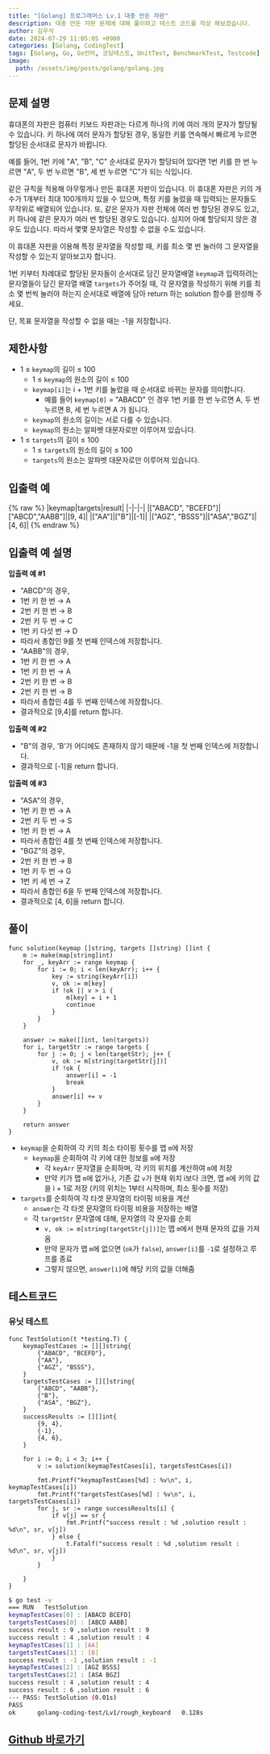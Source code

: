 ```yaml
---
title: "[Golang] 프로그래머스 Lv.1 대충 만든 자판"
description: 대충 만든 자판 문제에 대해 풀이하고 테스트 코드를 작성 해보겠습니다.
author: 김우석
date: 2024-07-29 11:05:05 +0900
categories: [Golang, CodingTest]
tags: [Golang, Go, Go언어, 코딩테스트, UnitTest, BenchmarkTest, Testcode]
image:
  path: /assets/img/posts/golang/golang.jpg
---
```


## 문제 설명
휴대폰의 자판은 컴퓨터 키보드 자판과는 다르게 하나의 키에 여러 개의 문자가 할당될 수 있습니다. 키 하나에 여러 문자가 할당된 경우, 동일한 키를 연속해서 빠르게 누르면 할당된 순서대로 문자가 바뀝니다.

예를 들어, 1번 키에 "A", "B", "C" 순서대로 문자가 할당되어 있다면 1번 키를 한 번 누르면 "A", 두 번 누르면 "B", 세 번 누르면 "C"가 되는 식입니다.

같은 규칙을 적용해 아무렇게나 만든 휴대폰 자판이 있습니다. 이 휴대폰 자판은 키의 개수가 1개부터 최대 100개까지 있을 수 있으며, 특정 키를 눌렀을 때 입력되는 문자들도 무작위로 배열되어 있습니다. 또, 같은 문자가 자판 전체에 여러 번 할당된 경우도 있고, 키 하나에 같은 문자가 여러 번 할당된 경우도 있습니다. 심지어 아예 할당되지 않은 경우도 있습니다. 따라서 몇몇 문자열은 작성할 수 없을 수도 있습니다.

이 휴대폰 자판을 이용해 특정 문자열을 작성할 때, 키를 최소 몇 번 눌러야 그 문자열을 작성할 수 있는지 알아보고자 합니다.

1번 키부터 차례대로 할당된 문자들이 순서대로 담긴 문자열배열 `keymap`과 입력하려는 문자열들이 담긴 문자열 배열 `targets`가 주어질 때, 각 문자열을 작성하기 위해 키를 최소 몇 번씩 눌러야 하는지 순서대로 배열에 담아 return 하는 solution 함수를 완성해 주세요.

단, 목표 문자열을 작성할 수 없을 때는 -1을 저장합니다.

## 제한사항
- 1 ≤ `keymap`의 길이 ≤ 100
	- 1 ≤ `keymap`의 원소의 길이 ≤ 100
	- `keymap[i]`는 i + 1번 키를 눌렀을 때 순서대로 바뀌는 문자를 의미합니다.
		- 예를 들어 `keymap[0]` = "ABACD" 인 경우 1번 키를 한 번 누르면 A, 두 번 누르면 B, 세 번 누르면 A 가 됩니다.
	- `keymap`의 원소의 길이는 서로 다를 수 있습니다.
	- `keymap`의 원소는 알파벳 대문자로만 이루어져 있습니다.
- 1 ≤ `targets`의 길이 ≤ 100
	- 1 ≤ `targets`의 원소의 길이 ≤ 100
	- `targets`의 원소는 알파벳 대문자로만 이루어져 있습니다.

## 입출력 예
{% raw %}
|keymap|targets|result|
|-|-|-|
|["ABACD", "BCEFD"]|["ABCD","AABB"]|[9, 4]|
|["AA"]|["B"]|[-1]|
|["AGZ", "BSSS"]|["ASA","BGZ"]|[4, 6]|
{% endraw %}

## 입출력 예 설명
**입출력 예 #1**

- "ABCD"의 경우,
- 1번 키 한 번 → A
- 2번 키 한 번 → B
- 2번 키 두 번 → C
- 1번 키 다섯 번 → D
- 따라서 총합인 9를 첫 번째 인덱스에 저장합니다.
- "AABB"의 경우,
- 1번 키 한 번 → A
- 1번 키 한 번 → A
- 2번 키 한 번 → B
- 2번 키 한 번 → B
- 따라서 총합인 4를 두 번째 인덱스에 저장합니다.
- 결과적으로 [9,4]를 return 합니다.


**입출력 예 #2**

- "B"의 경우, 'B'가 어디에도 존재하지 않기 때문에 -1을 첫 번째 인덱스에 저장합니다.
- 결과적으로 [-1]을 return 합니다.


**입출력 예 #3**

- "ASA"의 경우,
- 1번 키 한 번 → A
- 2번 키 두 번 → S
- 1번 키 한 번 → A
- 따라서 총합인 4를 첫 번째 인덱스에 저장합니다.
- "BGZ"의 경우,
- 2번 키 한 번 → B
- 1번 키 두 번 → G
- 1번 키 세 번 → Z
- 따라서 총합인 6을 두 번째 인덱스에 저장합니다.
- 결과적으로 [4, 6]을 return 합니다.

## 풀이 
```golang
func solution(keymap []string, targets []string) []int {
	m := make(map[string]int)
	for _, keyArr := range keymap {
		for i := 0; i < len(keyArr); i++ {
			key := string(keyArr[i])
			v, ok := m[key]
			if !ok || v > i {
				m[key] = i + 1
				continue
			}
		}
	}

	answer := make([]int, len(targets))
	for i, targetStr := range targets {
		for j := 0; j < len(targetStr); j++ {
			v, ok := m[string(targetStr[j])]
			if !ok {
				answer[i] = -1
				break
			}
			answer[i] += v
		}
	}

	return answer
}
```
- `keymap`을 순회하여 각 키의 최소 타이핑 횟수를 맵 `m`에 저장
	- `keymap`을 순회하여 각 키에 대한 정보를 `m`에 저장
		- 각 `keyArr` 문자열을 순회하며, 각 키의 위치를 계산하여 `m`에 저장
		- 만약 키가 맵 `m`에 없거나, 기존 값 `v`가 현재 위치 i보다 크면, 맵 `m`에 키의 값을 i + 1로 저장 (키의 위치는 1부터 시작하며, 최소 횟수를 저장)
- `targets`를 순회하여 각 타겟 문자열의 타이핑 비용을 계산
	- `answer`는 각 타겟 문자열의 타이핑 비용을 저장하는 배열
	- 각 `targetStr` 문자열에 대해, 문자열의 각 문자를 순회
		- `v, ok := m[string(targetStr[j])]`는 맵 `m`에서 현재 문자의 값을 가져옴
		- 만약 문자가 맵 `m`에 없으면 (`ok`가 `false`), `answer[i]`를 `-1`로 설정하고 루프를 종료
		- 그렇지 않으면, `answer[i]`에 해당 키의 값을 더해줌

		
## 테스트코드
### 유닛 테스트
```golang
func TestSolution(t *testing.T) {
	keymapTestCases := [][]string{
		{"ABACD", "BCEFD"},
		{"AA"},
		{"AGZ", "BSSS"},
	}
	targetsTestCases := [][]string{
		{"ABCD", "AABB"},
		{"B"},
		{"ASA", "BGZ"},
	}
	successResults := [][]int{
		{9, 4},
		{-1},
		{4, 6},
	}

	for i := 0; i < 3; i++ {
		v := solution(keymapTestCases[i], targetsTestCases[i])

		fmt.Printf("keymapTestCases[%d] : %v\n", i, keymapTestCases[i])
		fmt.Printf("targetsTestCases[%d] : %v\n", i, targetsTestCases[i])
		for j, sr := range successResults[i] {
			if v[j] == sr {
				fmt.Printf("success result : %d ,solution result : %d\n", sr, v[j])
			} else {
				t.Fatalf("success result : %d ,solution result : %d\n", sr, v[j])
			}
		}

	}
}
```

```bash
$ go test -v
=== RUN   TestSolution
keymapTestCases[0] : [ABACD BCEFD]
targetsTestCases[0] : [ABCD AABB]
success result : 9 ,solution result : 9
success result : 4 ,solution result : 4
keymapTestCases[1] : [AA]
targetsTestCases[1] : [B]
success result : -1 ,solution result : -1
keymapTestCases[2] : [AGZ BSSS]
targetsTestCases[2] : [ASA BGZ]
success result : 4 ,solution result : 4
success result : 6 ,solution result : 6
--- PASS: TestSolution (0.01s)
PASS
ok      golang-coding-test/Lv1/rough_keyboard   0.128s
```

## [Github 바로가기](https://github.com/kr-goos/coding-test-solutions/tree/master/programmers/Lv1/rough_keyboard)